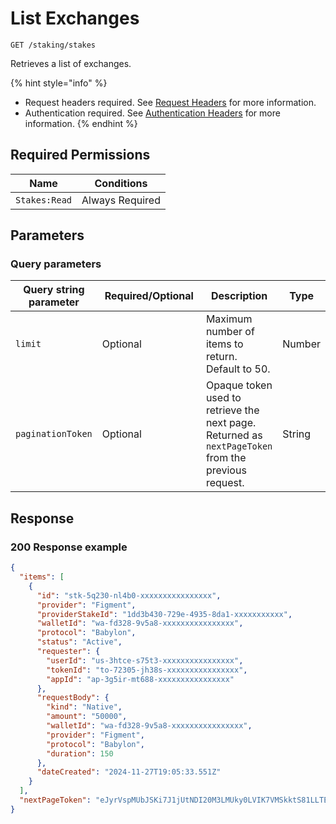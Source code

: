 # List Exchanges

`GET /staking/stakes`

Retrieves a list of exchanges.

{% hint style="info" %}
* Request headers required. See [Request Headers](../../../getting-started/request-headers.md) for more information.
* Authentication required. See [Authentication Headers](../../../getting-started/request-headers.md#authentication-headers) for more information.
{% endhint %}

## Required Permissions

| Name          | Conditions      |
| ------------- | --------------- |
| `Stakes:Read` | Always Required |

## Parameters <a href="#parameters.1" id="parameters.1"></a>

### Query parameters <a href="#path-parameters" id="path-parameters"></a>

<table><thead><tr><th>Query string parameter</th><th width="196">Required/Optional</th><th>Description</th><th>Type</th></tr></thead><tbody><tr><td><code>limit</code></td><td>Optional</td><td>Maximum number of items to return. Default to 50.</td><td>Number</td></tr><tr><td><code>paginationToken</code></td><td>Optional</td><td>Opaque token used to retrieve the next page. Returned as <code>nextPageToken</code> from the previous request.</td><td>String</td></tr></tbody></table>

## Response <a href="#response" id="response"></a>

### 200 Response example <a href="#response-example" id="response-example"></a>

```json
{
  "items": [
    {
      "id": "stk-5q230-nl4b0-xxxxxxxxxxxxxxxx",
      "provider": "Figment",
      "providerStakeId": "1dd3b430-729e-4935-8da1-xxxxxxxxxxx",
      "walletId": "wa-fd328-9v5a8-xxxxxxxxxxxxxxxx",
      "protocol": "Babylon",
      "status": "Active",
      "requester": {
        "userId": "us-3htce-s75t3-xxxxxxxxxxxxxxxx",
        "tokenId": "to-72305-jh38s-xxxxxxxxxxxxxxxx",
        "appId": "ap-3g5ir-mt688-xxxxxxxxxxxxxxxx"
      },
      "requestBody": {
        "kind": "Native",
        "amount": "50000",
        "walletId": "wa-fd328-9v5a8-xxxxxxxxxxxxxxxx",
        "provider": "Figment",
        "protocol": "Babylon",
        "duration": 150
      },
      "dateCreated": "2024-11-27T19:05:33.551Z"
    }
  ],
  "nextPageToken": "eJyrVspMUbJSKi7J1jUtNDI20M3LMUky0LVIK7VMSkktS81LLTE2TMpUqgUABv8NBA"
}
```
